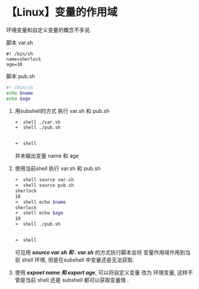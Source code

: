 # 【Linux】变量的作用域

环境变量和自定义变量的概念不多说.



脚本 var.sh

```shell
#! /bin/sh
name=sherlock
age=10
```

脚本 pub.sh

```sh
#! /bin/sh
echo $name
echo $age
```

1. 用subshell的方式 执行 var.sh 和 pub.sh

   ```sh
   ➜  shell ./var.sh      
   ➜  shell ./pub.sh
   
   
   ➜  shell 
   ```

   并未输出变量 name 和 age

2. 使用当前shell 执行 var.sh 和 pub.sh

   ```sh
   ➜  shell source var.sh  
   ➜  shell source pub.sh 
   sherlock
   10
   ➜  shell echo $name
   sherlock
   ➜  shell echo $age 
   10
   ➜  shell ./pub.sh
   
   
   ➜  shell 
   ```

   可见用 ***source var.sh 和 . var.sh*** 的方式执行脚本会将 变量作用域作用到当前 shell 环境,  但是在subshell 中变量还是无法获取.

3. 使用 ***expoet name 和 export age***, 可以将自定义变量 改为 环境变量,  这样不管是当前 shell 还是 subshell 都可以获取变量值 .


